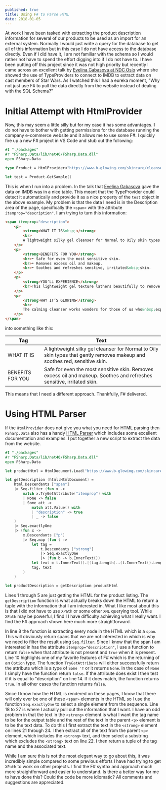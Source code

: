 ```yaml
---
published: true
title: Using F# to Parse HTML
date: 2018-01-05
---
```

At work I have been tasked with extracting the product description information for several of our products to be used as an import for an external system. Normally I would just write a query for the database to get all of this information but in this case I do not have access to the database directly. Even if I did have it, I am not familiar with the schema so I would rather not have to spend the effort digging into if I do not have to. I have been putting off this project since it was not high priority but recently I came across an excellent talk by [Evelina Gabasova at NDC Oslo](https://www.youtube.com/watch?v=K_AlkvZsUus&t=1219s) where she showed the use of TypeProviders to connect to IMDB to extract data on cast members of Star Wars. As I watched this I had a eureka moment, "Why not just use F# to pull the data directly from the website instead of dealing with the SQL Schema?"

# Initial Attempt with HtmlProvider

Now, this may seem a little silly but for my case it has some advantages. I do not have to bother with getting permissions for the database running the company e-commerce website and it allows me to use some F#. I quickly fire up a new F# project in VS Code and stub out the following:

```fsharp
#I "./packages"
#r "FSharp.Data/lib/net40/FSharp.Data.dll"
open FSharp.Data

type Product = HtmlProvider<"https://www.b-glowing.com/skincare/cleansers/paulas-choice-calm-redness-relief-cleanser-for-oily-skin/">

let test = Product.GetSample()
```

This is when I run into a problem. In the talk that [Evelina Gabasova](http://evelinag.com/) gave the data on IMDB was in a nice table. This meant that the TypeProvider could detect it automatically and provide it as a nice property of the `test` object in the above example. My problem is that the data I need is in the Description area of the page, specifically the `<span>` with the attribute `itemprop="description"`. I am trying to turn this information:

```html
<span itemprop="description">
	<p>
		<strong>WHAT IT IS&nbsp;</strong>
		<br>
		A lightweight silky gel cleanser for Normal to Oily skin types that gently removes makeup and soothes red, sensitive skin.
	</p>
	<p>
		<strong>BENEFITS FOR YOU</strong>
		<br>• Safe for even the most sensitive skin.
		<br>• Removes excess oil and makeup.
		<br>• Soothes and refreshes senstive, irritated&nbsp;skin.
	</p>
	<p>
		<strong>YOU’LL EXPERIENCE</strong>
		<br>This lightweight gel texture lathers beautifully to remove excess oils, impurities and makeup. Skin is left calm, clean and soft.
	</p>
	<p>
		<strong>WHY IT’S GLOWING</strong>
		<br>
		The calming cleanser works wonders for those of us who&nbsp;experience sensitivity and redness without drying or stripping skin. The formula increases our skins natural barrier so overtime skin is less sensitive and red on its own.&nbsp;
	</p>
</span>
```

into something like this:

| Tag | Text |
|-----|------|
|WHAT IT IS|A lightweight silky gel cleanser for Normal to Oily skin types that gently removes makeup and soothes red, sensitive skin.|
|BENEFITS FOR YOU|Safe for even the most sensitive skin. Removes excess oil and makeup. Soothes and refreshes sensitive, irritated skin.|

This means that I need a different approach. Thankfully, F# delivered.

# Using HTML Parser
If the `HtmlProvider` does not give you what you need for HTML parsing then `FSharp.Data` also has a handy [HTML Parser](http://fsharp.github.io/FSharp.Data/library/HtmlParser.html) which includes some excellent documentation and examples. I put together a new script to extract the data from the website.

```fsharp
#I "./packages"
#r "FSharp.Data/lib/net40/FSharp.Data.dll"
open FSharp.Data

let productHtml = HtmlDocument.Load("https://www.b-glowing.com/skincare/cleansers/paulas-choice-calm-redness-relief-cleanser-for-oily-skin/")

let getDescription (html:HtmlDocument) = 
    html.Descendants ["span"]
    |> Seq.filter (fun x ->
        match x.TryGetAttribute("itemprop") with
        | None -> false
        | Some att ->
            match att.Value() with
            | "description" -> true
            | _ -> false
    )
    |> Seq.exactlyOne
    |> (fun x -> 
        x.Descendants ["p"]
        |> Seq.map (fun t -> 
            let tag = 
                t.Descendants ["strong"] 
                |> Seq.exactlyOne 
                |> (fun b -> b.InnerText())
            let text = t.InnerText().[(tag.Length)..(t.InnerText().Length - 1)]
            tag, text
        )
    )

let productDescription = getDescription productHtml
```

Lines 1 through 5 are just getting the HTML for the product listing. The `getDescription` function is what actually breaks down the HTML to return a tuple with the information that I am interested in. What I like most about this is that I did not have to use `XPath` or some other `XML` querying tool. While `XPath` may be powerful, I find I I have difficulty achieving what I really want. I find the F# approach shown here much more straightforward.

In line 8 the function is extracting every node in the HTML which is a `span`. This will obviously return spans that we are not interested in which is why we need to filter the result using `Seq.filter`. Since I know that the span I am interested in has the attribute `itemprop="description"`, I use a function to return `false` when that attribute is not present and `true` when it is present. Line 10 highlights one of my favorite features of F# which is the returning of an `Option` type. The function `TryGetAttribute` will either successfully return the attribute which is a type of `Some 'T` or it returns `None`. In the case of `None` I simply have the function return `false`. If the attribute does exist I then test if it is equal to "description" on line 14. If it does match, the function returns `true`. In all other cases the function returns `false`.

Since I know how the HTML is rendered on these pages, I know that there will only ever be one of these `<span>` elements in the HTML so I use the function `Seq.exactlyOne` to select a single element from the sequence. Line 18 to 27 is where I actually pull out the information that I want. I have an odd problem in that the text in the `<strong>` element is what I want the tag name to be for the output table and the rest of the text in the parent `<p>` element is to be the text data. To do this I first extract the text in the `<strong>` element on lines 21 through 24. I then extract all of the text from the parent `<p>` element, which includes the `<strong>` text, and then select a substring which excludes the `<strong>` text on line 22. I then return a tuple of the tag name and the associated text.

While I am sure this is not the most elegant way to go about this, it was incredibly simple compared to some previous efforts I have had trying to get `XPath` to work on other projects. I find the F# syntax and approach much more straightforward and easier to understand. Is there a better way for me to have done this? Could the code be more idiomatic? All comments and suggestions are appreciated.
